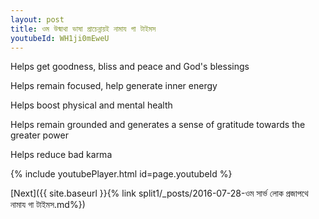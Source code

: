 ```yaml
---
layout: post
title: ওম উন্মাথা ভাষা প্রাচেন্নায়ই নামায গা টাইমস
youtubeId: WH1ji0mEweU
---
```

 
 
Helps get goodness, bliss and peace and God's blessings
 
Helps remain focused, help generate inner energy 
 
Helps boost physical and mental health 
 
Helps remain grounded and generates a sense of gratitude towards the greater power 
 
Helps reduce bad karma
 
 
 
 


{% include youtubePlayer.html id=page.youtubeId %}
 
[Next]({{ site.baseurl }}{% link  split1/_posts/2016-07-28-ওম সার্ভ লোক প্রজাপথে নামায গা টাইমস.md%})
 
